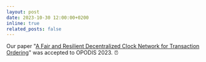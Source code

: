 ```yaml
---
layout: post
date: 2023-10-30 12:00:00+0200
inline: true
related_posts: false
---
```


Our paper "[A Fair and Resilient Decentralized Clock Network for Transaction Ordering](https://arxiv.org/abs/2305.05206)" was accepted to OPODIS 2023. :alarm_clock:
